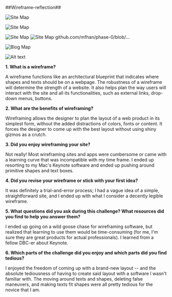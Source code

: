 ##Wireframe-reflection##

![Site Map](https://github.com/mfhan/mfhan.github.io/blob/master/imgs/wireframe-blog-index.png)

![Site Map](https://github.com/mfhan/mfhan.github.io/blob/master/imgs/wireframe-index.png)

![Site Map](http://github.com/mfhan.github.io/blog/wireframe-index.png)
![Site Map](../mfhan.github.io/blog/wireframe-blog-index.png)
github.com/mfhan/phase-0/blob/...

![Blog Map](blog/wireframe-blog-index.png)

![Alt text](imgs/wireframe-blog-index.png)


**1. What is a wireframe?**

A wireframe functions like an architectural blueprint that indicates where shapes and texts should be on a webpage. The robustness of a wireframe will determine the strength of a website. It also helps plan the way users will interact with the site and all its functionalities, such as external links, drop-down menus, buttons.

**2. What are the benefits of wireframing?**

Wireframing allows the designer to plan the layout of a web product in its simplest form, without the added distractions of colors, fonts or content. It forces the designer to come up with the best layout without using shiny gizmos as a crutch.


**3. Did you enjoy wireframing your site?**

Not really! Most wireframing sites and apps were cumbersome or came with a learning curve that was incompatible with my time frame. I ended up resorting to my Mac's Keynote software and ended up pushing around primitive shapes and text boxes.


**4. Did you revise your wireframe or stick with your first idea?**

It was definitely a trial-and-error process; I had a vague idea of a simple, straightforward site, and I ended up with what I consider a decently legible wireframe.


**5. What questions did you ask during this challenge? What resources did you find to help you answer them?**

I ended up going on a wild goose chase for wireframing software, but realized that learning to use them would be time-consuming (for me, I'm sure they are great products for actual professionals).
I learned from a fellow DBC-er about Keynote.


**6. Which parts of the challenge did you enjoy and which parts did you find tedious?**

I enjoyed the freedom of coming up with a brand-new layout -- and the absolute tediousness of having to create said layout with a software I wasn't familiar with. The moving around texts and shapes, deleting false maneuvers, and making texts fit shapes were all pretty tedious for the novice that I am.



